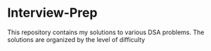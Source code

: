 # Interview-Prep
This repository contains my solutions to various DSA problems. The solutions are organized by the level of difficulty
